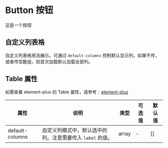 # Button 按钮

这是一个按钮

## 自定义列表格

自定义列表格用法展示。可通过 `default-columns` 控制默认显示列，如果不传，或者传空数组，则首次加载默认加载全部列。

<vp-demo
demo-height="270px"
source-code="ant-design:::button/button-demo"
/>

## Table 属性

如需查看 element-plus 的 Table 属性，请参考：[element-plus](https://element-plus.org/zh-CN/component/table.html#table-%E5%B1%9E%E6%80%A7)

| 属性            | 说明                                                      | 类型  | 可选值 | 默认值 |
| --------------- | --------------------------------------------------------- | ----- | ------ | ------ |
| default-columns | 自定义列模式中，默认选中的列。注意需要传入 `label` 的值。 | array | -      | []     |
